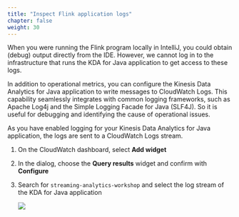 ```yaml
---
title: "Inspect Flink application logs"
chapter: false
weight: 30
---
```


When you were running the Flink program locally in IntelliJ, you could obtain (debug) output directly from the IDE. However, we cannot log in to the infrastructure that runs the KDA for Java application to get access to these logs.

In addition to operational metrics, you can configure the Kinesis Data Analytics for Java application to write messages to CloudWatch Logs. This capability seamlessly integrates with common logging frameworks, such as Apache Log4j and the Simple Logging Facade for Java (SLF4J). So it is useful for debugging and identifying the cause of operational issues.

As you have enabled logging for your Kinesis Data Analytics for Java application, the logs are sent to a CloudWatch Logs stream.

1. On the CloudWatch dashboard, select **Add widget**

1. In the dialog, choose the **Query results** widget and confirm with **Configure**

1. Search for `streaming-analytics-workshop` and select the log stream of the KDA for Java application

	![](/images/flink-on-kda/cw-dashboard-4-configure-log.png)


